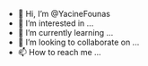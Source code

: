 - 👋 Hi, I’m @YacineFounas
- 👀 I’m interested in ...
- 🌱 I’m currently learning ...
- 💞️ I’m looking to collaborate on ...
- 📫 How to reach me ...

<!---
YacineFounas/YacineFounas is a ✨ special ✨ repository because its `README.md` (this file) appears on your GitHub profile.
You can click the Preview link to take a look at your changes. 
hy i am yacine 


--->
